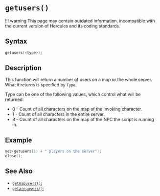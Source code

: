 # `getusers()`

!!! warning
	This page may contain outdated information, incompatible with the current version of Hercules and its coding standards.

## Syntax

```c
getusers(<type>);
```

## Description

This function will return a number of users on a map or the whole server. What it returns is specified by `Type`.

Type can be one of the following values, which control what will be returned:

- 0 - Count of all characters on the map of the invoking character.
- 1 - Count of all characters in the entire server.
- 8 - Count of all characters on the map of the NPC the script is running in.

## Example

```c
mes(getusers(1) + " players on the server");
close();
```

## See Also

- [`getmapusers()`](getmapusers.md);
- [`getareausers()`](getareausers.md);
